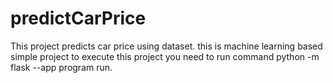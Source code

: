 # predictCarPrice
This project predicts car price using dataset. this is machine learning based simple project
to execute this project you need to run command python -m flask --app program run.
